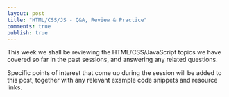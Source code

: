 ```yaml
---
layout: post
title: "HTML/CSS/JS - Q&A, Review & Practice"
comments: true
publish: true
---
```


This week we shall be reviewing the HTML/CSS/JavaScript topics we have covered so far in the past sessions, and answering any related questions.

Specific points of interest that come up during the session will be added to this post, together with any relevant example code snippets and resource links.





